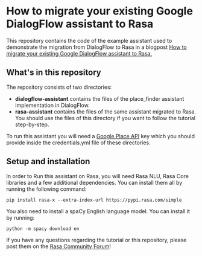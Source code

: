 ﻿# How to migrate your existing Google DialogFlow assistant to Rasa

This repository contains the code of the example assistant used to demonstrate the migration from DialogFlow to Rasa in a blogpost [How to migrate your existing Google DialogFlow assistant to Rasa.](https://medium.com/rasa-blog/how-to-migrate-your-existing-google-dialogflow-assistant-to-rasa-412cd07f424a)


## What's in this repository
The repository consists of two directories:  

- **dialogflow-assistant** contains the files of the place_finder assistant implementation in DialogFlow.  
- **rasa-assistant** contains the files of the same assistant migrated to Rasa. You should use the files of this directory if you want to follow the tutorial step-by-step.   

To run this assistant you will need a [Google Place API](https://developers.google.com/places/web-service/get-api-key) key which you should provide inside the credentials.yml file of these directories.


## Setup and installation

In order to Run this assistant on Rasa, you will need Rasa NLU, Rasa Core libraries and a few additional dependencies. You can install them all by running the following command:  

```
pip install rasa-x --extra-index-url https://pypi.rasa.com/simple
```  

You also need to install a spaCy English language model. You can install it by running:  

```
python -m spacy download en
```  

If you have any questions regarding the tutorial or this repository, please post them on the [Rasa Community Forum](https://forum.rasa.com)!
